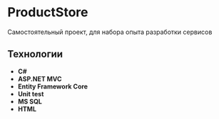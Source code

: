 # ProductStore
Самостоятельный проект, для набора опыта разработки сервисов

## Технологии
 - **C#**
 - **ASP.NET MVC**
 - **Entity Framework Core**
 - **Unit test**
 - **MS SQL**
 - **HTML**
